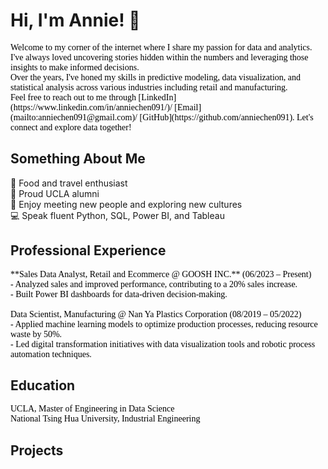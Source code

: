 # Hi, I'm Annie! 👋  

<span style="font-family: Calibri; font-size: 12 px; color: black;">
Welcome to my corner of the internet where I share my passion for data and analytics. I've always loved uncovering stories hidden within the numbers and leveraging those insights to make informed decisions.   <br>
Over the years, I've honed my skills in predictive modeling, data visualization, and statistical analysis across various industries including retail and manufacturing.  <br>
</span>

<span style="font-family: Calibri; color: black;">
Feel free to reach out to me through [LinkedIn](https://www.linkedin.com/in/anniechen091/)/ [Email](mailto:anniechen091@gmail.com)/ [GitHub](https://github.com/anniechen091). Let's connect and explore data together!  <br>
</span>

## Something About Me

<p style="font-family: Calibri; font-size: 12 px; color: black;">
  
🍰 Food and travel enthusiast <br>
🐻 Proud UCLA alumni <br>
🤝 Enjoy meeting new people and exploring new cultures  <br>
💻 Speak fluent Python, SQL, Power BI, and Tableau 

</p>

## Professional Experience

<p style="font-family: Calibri; font-size: 12 px; color: black;">
**Sales Data Analyst, Retail and Ecommerce @ GOOSH INC.**  (06/2023 – Present)  <br>
- Analyzed sales and improved performance, contributing to a 20% sales increase. <br>
- Built Power BI dashboards for data-driven decision-making. <br>
<br>
Data Scientist, Manufacturing @ Nan Ya Plastics Corporation  (08/2019 – 05/2022)  <br>
- Applied machine learning models to optimize production processes, reducing resource waste by 50%. <br>
- Led digital transformation initiatives with data visualization tools and robotic process automation techniques.
</p>

## Education

<span style="font-family: Calibri; font-size: 12 px; color: black;">
UCLA, Master of Engineering in Data Science  <br>
National Tsing Hua University, Industrial Engineering  <br>
</span>

## Projects


